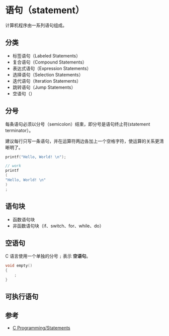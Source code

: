 # 语句（statement）

计算机程序由一系列语句组成。

## 分类

* 标签语句（Labeled Statements）
* 复合语句（Compound Statements）
* 表达式语句（Expression Statements）
* 选择语句（Selection Statements）
* 迭代语句（Iteration Statements）
* 跳转语句（Jump Statements）
* 空语句（）

## 分号

每条语句必须以分号（semicolon）结束，即分号是语句终止符(statement terminator）。



建议每行只写一条语句，并在运算符两边各加上一个空格字符，使运算的关系更清晰明了。

```c
printf("Hello, World! \n");
```

```c
// work
printf
(
"Hello, World! \n"
)
;
```

## 语句块

* 函数语句块
* 非函数语句块（if、switch、for、while、do）

## 空语句

C 语言使用一个单独的分号 `;` 表示 **空语句**。

```c
void empty()
{
    ;
}
```

## 可执行语句

## 参考

* [C Programming/Statements](https://en.wikibooks.org/wiki/C_Programming/Statements)
